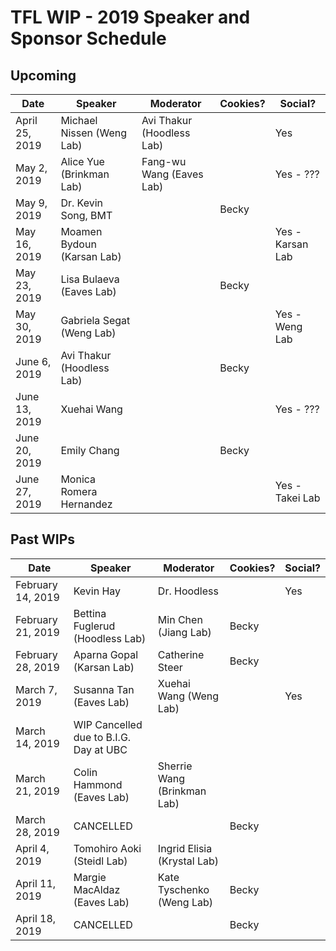 # TFL WIP - 2019 Speaker and Sponsor Schedule

## Upcoming

| Date              | Speaker                                | Moderator                   | Cookies? | Social?          |
|-------------------|----------------------------------------|-----------------------------|----------|------------------|
| April 25, 2019    | Michael Nissen (Weng Lab)              | Avi Thakur (Hoodless Lab)   |          | Yes              |
| May 2, 2019       | Alice Yue (Brinkman Lab)               | Fang-wu Wang (Eaves Lab)    |          | Yes - ???        |
| May 9, 2019       | Dr. Kevin Song, BMT                    |                             | Becky    |                  |
| May 16, 2019      | Moamen Bydoun (Karsan Lab)             |                             |          | Yes - Karsan Lab |
| May 23, 2019      | Lisa Bulaeva (Eaves Lab)               |                             | Becky    |                  |
| May 30, 2019      | Gabriela Segat (Weng Lab)              |                             |          | Yes - Weng Lab   |
| June 6, 2019      | Avi Thakur (Hoodless Lab)              |                             | Becky    |                  |
| June 13, 2019     | Xuehai Wang                            |                             |          | Yes - ???        |
| June 20, 2019     | Emily Chang                            |                             | Becky    |                  |
| June 27, 2019     | Monica Romera Hernandez                |                             |          | Yes - Takei Lab  |

## Past WIPs

| Date              | Speaker                                | Moderator                   | Cookies? | Social?          |
|-------------------|----------------------------------------|-----------------------------|----------|------------------|
| February 14, 2019 | Kevin Hay                              | Dr. Hoodless                |          | Yes              |
| February 21, 2019 | Bettina Fuglerud (Hoodless Lab)        | Min Chen (Jiang Lab)        | Becky    |                  |
| February 28, 2019 | Aparna Gopal (Karsan Lab)              | Catherine Steer             | Becky    |                  |
| March 7, 2019     | Susanna Tan (Eaves Lab)                | Xuehai Wang (Weng Lab)      |          | Yes              |
| March 14, 2019    | WIP Cancelled due to B.I.G. Day at UBC |                             |          |                  |
| March 21, 2019    | Colin Hammond (Eaves Lab)              | Sherrie Wang (Brinkman Lab) |          |                  |
| March 28, 2019    | CANCELLED                              |                             | Becky    |                  |
| April 4, 2019     | Tomohiro Aoki (Steidl Lab)             | Ingrid Elisia (Krystal Lab) |          |                  |
| April 11, 2019    | Margie MacAldaz (Eaves Lab)            | Kate Tyschenko (Weng Lab)   | Becky    |                  |
| April 18, 2019    | CANCELLED                              |                             | Becky    |                  |

